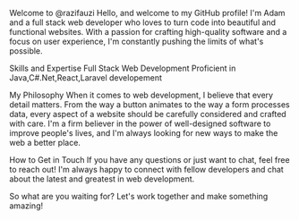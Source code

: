 Welcome to @razifauzi
Hello, and welcome to my GitHub profile! I'm Adam and a full stack web developer who loves to turn code into beautiful and functional websites. With a passion for crafting high-quality software and a focus on user experience, I'm constantly pushing the limits of what's possible.

Skills and Expertise
Full Stack Web Development
Proficient in Java,C#.Net,React,Laravel developement

My Philosophy
When it comes to web development, I believe that every detail matters. From the way a button animates to the way a form processes data, every aspect of a website should be carefully considered and crafted with care. I'm a firm believer in the power of well-designed software to improve people's lives, and I'm always looking for new ways to make the web a better place.

How to Get in Touch
If you have any questions or just want to chat, feel free to reach out! I'm always happy to connect with fellow developers and chat about the latest and greatest in web development.

So what are you waiting for? Let's work together and make something amazing!
